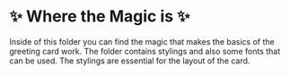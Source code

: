 # ✨ Where the Magic is ✨

Inside of this folder you can find the magic that makes the basics of the greeting card work. The folder contains stylings and also some fonts that can be used. The stylings are essential for the layout of the card.
